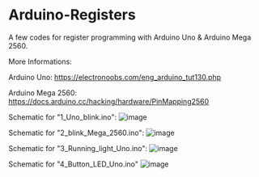 # Arduino-Registers

A few codes for register programming with Arduino Uno & Arduino Mega 2560.


More Informations:

Arduino Uno: https://electronoobs.com/eng_arduino_tut130.php

Arduino Mega 2560: https://docs.arduino.cc/hacking/hardware/PinMapping2560

Schematic for "1_Uno_blink.ino":
![image](https://user-images.githubusercontent.com/118051854/216959566-6d9889c7-ca1c-477b-9083-9ff36518daa7.png)

Schematic for "2_blink_Mega_2560.ino":
![image](https://user-images.githubusercontent.com/118051854/216959318-b0b54e01-1d5c-4aab-8f9c-d468fc8e30da.png)

Schematic for "3_Running_light_Uno.ino":
![image](https://user-images.githubusercontent.com/118051854/216960872-9a57fc13-a14d-432d-b000-838257b9593c.png)

Schematic for "4_Button_LED_Uno.ino"
![image](https://user-images.githubusercontent.com/118051854/217044062-cbfff0cd-f4f4-4a44-921a-921ac5df5132.png)

